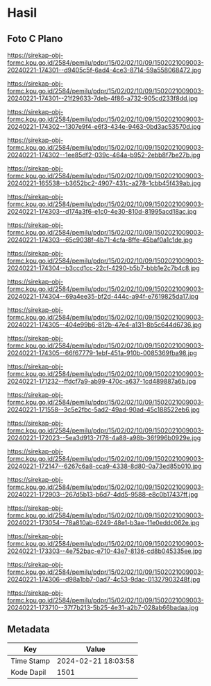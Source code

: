 # Hasil

## Foto C Plano

https://sirekap-obj-formc.kpu.go.id/2584/pemilu/pdpr/15/02/02/10/09/1502021009003-20240221-174301--d9405c5f-6ad4-4ce3-8714-59a558068472.jpg

https://sirekap-obj-formc.kpu.go.id/2584/pemilu/pdpr/15/02/02/10/09/1502021009003-20240221-174301--21f29633-7deb-4f86-a732-905cd233f8dd.jpg

https://sirekap-obj-formc.kpu.go.id/2584/pemilu/pdpr/15/02/02/10/09/1502021009003-20240221-174302--1307e9f4-e6f3-434e-9463-0bd3ac53570d.jpg

https://sirekap-obj-formc.kpu.go.id/2584/pemilu/pdpr/15/02/02/10/09/1502021009003-20240221-174302--1ee85df2-039c-464a-b952-2ebb8f7be27b.jpg

https://sirekap-obj-formc.kpu.go.id/2584/pemilu/pdpr/15/02/02/10/09/1502021009003-20240221-165538--b3652bc2-4907-431c-a278-1cbb45f439ab.jpg

https://sirekap-obj-formc.kpu.go.id/2584/pemilu/pdpr/15/02/02/10/09/1502021009003-20240221-174303--d174a3f6-e1c0-4e30-810d-81995acd18ac.jpg

https://sirekap-obj-formc.kpu.go.id/2584/pemilu/pdpr/15/02/02/10/09/1502021009003-20240221-174303--65c9038f-4b71-4cfa-8ffe-45baf0a1c1de.jpg

https://sirekap-obj-formc.kpu.go.id/2584/pemilu/pdpr/15/02/02/10/09/1502021009003-20240221-174304--b3ccd1cc-22cf-4290-b5b7-bbb1e2c7b4c8.jpg

https://sirekap-obj-formc.kpu.go.id/2584/pemilu/pdpr/15/02/02/10/09/1502021009003-20240221-174304--69a4ee35-bf2d-444c-a94f-e7619825da17.jpg

https://sirekap-obj-formc.kpu.go.id/2584/pemilu/pdpr/15/02/02/10/09/1502021009003-20240221-174305--404e99b6-812b-47e4-a131-8b5c644d6736.jpg

https://sirekap-obj-formc.kpu.go.id/2584/pemilu/pdpr/15/02/02/10/09/1502021009003-20240221-174305--66f67779-1ebf-451a-910b-0085369fba98.jpg

https://sirekap-obj-formc.kpu.go.id/2584/pemilu/pdpr/15/02/02/10/09/1502021009003-20240221-171232--ffdcf7a9-ab99-470c-a637-1cd489887a6b.jpg

https://sirekap-obj-formc.kpu.go.id/2584/pemilu/pdpr/15/02/02/10/09/1502021009003-20240221-171558--3c5e2fbc-5ad2-49ad-90ad-45c188522eb6.jpg

https://sirekap-obj-formc.kpu.go.id/2584/pemilu/pdpr/15/02/02/10/09/1502021009003-20240221-172023--5ea3d913-7f78-4a88-a98b-36f996b0929e.jpg

https://sirekap-obj-formc.kpu.go.id/2584/pemilu/pdpr/15/02/02/10/09/1502021009003-20240221-172147--6267c6a8-cca9-4338-8d80-0a73ed85b010.jpg

https://sirekap-obj-formc.kpu.go.id/2584/pemilu/pdpr/15/02/02/10/09/1502021009003-20240221-172903--267d5b13-b6d7-4dd5-9588-e8c0b17437ff.jpg

https://sirekap-obj-formc.kpu.go.id/2584/pemilu/pdpr/15/02/02/10/09/1502021009003-20240221-173054--78a810ab-6249-48e1-b3ae-11e0eddc062e.jpg

https://sirekap-obj-formc.kpu.go.id/2584/pemilu/pdpr/15/02/02/10/09/1502021009003-20240221-173303--4e752bac-e710-43e7-8136-cd8b045335ee.jpg

https://sirekap-obj-formc.kpu.go.id/2584/pemilu/pdpr/15/02/02/10/09/1502021009003-20240221-174306--d98a1bb7-0ad7-4c53-9dac-01327903248f.jpg

https://sirekap-obj-formc.kpu.go.id/2584/pemilu/pdpr/15/02/02/10/09/1502021009003-20240221-173710--37f7b213-5b25-4e31-a2b7-028ab66badaa.jpg


## Metadata

| Key        | Value               |
| ---------- | ------------------- |
| Time Stamp | 2024-02-21 18:03:58 |
| Kode Dapil | 1501                |



